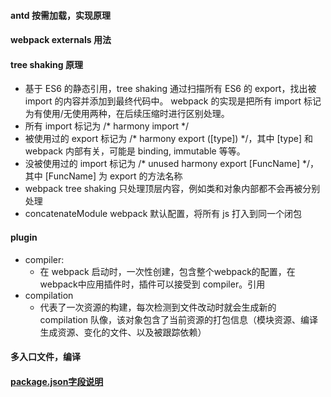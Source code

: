 #### antd 按需加载，实现原理


#### webpack externals 用法

#### tree shaking 原理
  - 基于 ES6 的静态引用，tree shaking 通过扫描所有 ES6 的 export，找出被 import 的内容并添加到最终代码中。 webpack 的实现是把所有 import 标记为有使用/无使用两种，在后续压缩时进行区别处理。
   - 所有 import 标记为 /* harmony import */
   - 被使用过的 export 标记为 /* harmony export ([type]) */，其中 [type] 和 webpack 内部有关，可能是 binding, immutable 等等。
   - 没被使用过的 import 标记为 /* unused harmony export [FuncName] */，其中 [FuncName] 为 export 的方法名称
   - webpack tree shaking 只处理顶层内容，例如类和对象内部都不会再被分别处理
   - concatenateModule webpack 默认配置，将所有 js 打入到同一个闭包

#### plugin
  - compiler:
    - 在 webpack 启动时，一次性创建，包含整个webpack的配置，在webpack中应用插件时，插件可以接受到 compiler。引用
  - compilation
    - 代表了一次资源的构建，每次检测到文件改动时就会生成新的 compilation 队像，该对象包含了当前资源的打包信息（模块资源、编译生成资源、变化的文件、以及被跟踪依赖）

#### 多入口文件，编译

#### [package.json字段说明](https://docs.npmjs.com/files/package.json)
